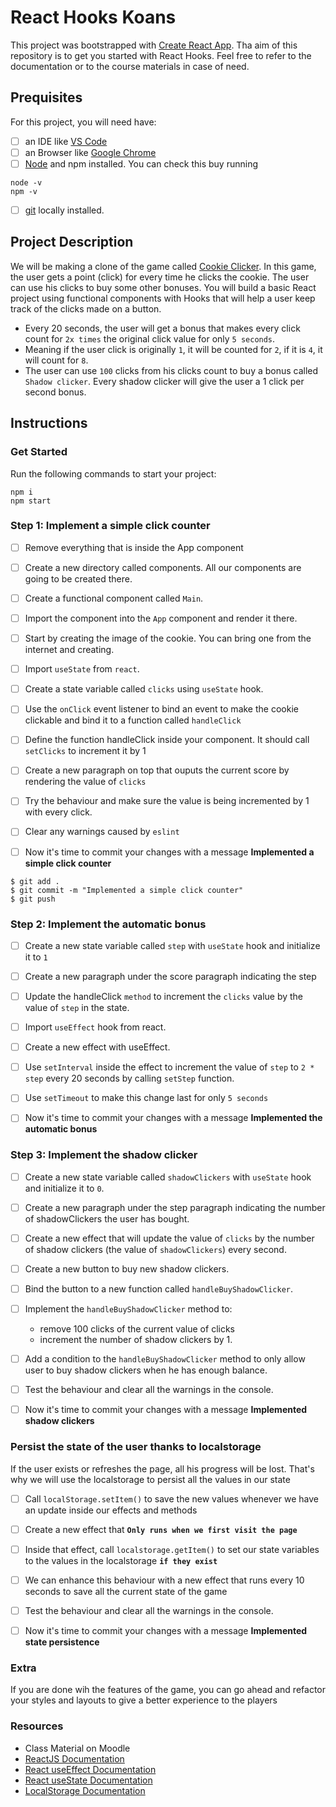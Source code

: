 # React Hooks Koans

This project was bootstrapped with [Create React App](https://github.com/facebook/create-react-app).
Tha aim of this repository is to get you started with React Hooks. Feel free to refer to the documentation or to the course materials in case of need.

## Prequisites
For this project, you will need have:
- [ ] an IDE like [VS Code](https://code.visualstudio.com/Download)
- [ ] an Browser like [Google Chrome](https://www.google.com/chrome/?brand=BNSD&gclid=CjwKCAiAlfqOBhAeEiwAYi43F-MdtK2HPyL25HDzyxniZfeuqPz6cuFbaAe1SR6Biilmr5XOs6JckRoCnukQAvD_BwE&gclsrc=aw.ds)
- [ ] [Node](https://nodejs.org/en/) and npm installed.
You can check this buy running
```
node -v
npm -v
``` 
- [ ] [git](https://git-scm.com/downloads) locally installed.
 


## Project Description
We will be making a clone of the game called [Cookie Clicker](https://orteil.dashnet.org/cookieclicker/). In this game, the user gets a point (click) for every time he clicks the cookie. The user can use his clicks to buy some other bonuses. 
You will build a basic React project using functional components with Hooks that will help a user keep track of the clicks made on a button.

- Every 20 seconds, the user will get a bonus that makes every click count for `2x times` the original click value for only `5 seconds`.
- Meaning if the user click is originally `1`, it will be counted for `2`, if it is `4`, it will count for `8`.
- The user can use `100` clicks from his clicks count to buy a bonus called `Shadow clicker`. Every shadow clicker will give the user a 1 click per second bonus.  
## Instructions

### Get Started
Run the following commands to start your project:
```
npm i
npm start
```

### Step 1: Implement a simple click counter

- [ ] Remove everything that is inside the App component
- [ ] Create a new directory called components. All our components are going to be created there.
- [ ] Create a functional component called `Main`.
- [ ] Import the component into the `App` component and render it there.
- [ ] Start by creating the image of the cookie. You can bring one from the internet and creating.
- [ ] Import `useState` from `react`.
- [ ] Create a state variable called `clicks` using `useState` hook.
- [ ] Use the `onClick` event listener to bind an event to make the cookie clickable and bind it to a function called `handleClick`
- [ ] Define the function handleClick inside your component. It should call `setClicks` to increment it by 1
- [ ] Create a new paragraph on top that ouputs the current score by rendering the value of `clicks`
- [ ] Try the behaviour and make sure the value is being incremented by 1 with every click.
- [ ] Clear any warnings caused by `eslint`

- [ ] Now it's time to commit your changes with a message **Implemented a simple click counter**
```
$ git add .
$ git commit -m "Implemented a simple click counter"
$ git push
```

### Step 2: Implement the automatic bonus

- [ ] Create a new state variable called `step` with `useState` hook and initialize it to `1`
- [ ] Create a new paragraph under the score paragraph indicating the step
- [ ] Update the handleClick `method` to increment the `clicks` value by the value of `step` in the state.
- [ ] Import `useEffect` hook from react.
- [ ] Create a new effect with useEffect.
- [ ] Use `setInterval` inside the effect to increment the value of `step` to `2 * step` every 20 seconds by calling `setStep` function.
- [ ] Use `setTimeout` to make this change last for only `5 seconds`

- [ ] Now it's time to commit your changes with a message **Implemented the automatic bonus**

### Step 3: Implement the shadow clicker

- [ ] Create a new state variable called `shadowClickers` with `useState` hook and initialize it to `0`.
- [ ] Create a new paragraph under the step paragraph indicating the number of shadowClickers the user has bought.
- [ ] Create a new effect that will update the value of `clicks` by the number of shadow clickers (the value of `shadowClickers`) every second.
- [ ] Create a new button to buy new shadow clickers.
- [ ] Bind the button to a new function called `handleBuyShadowClicker`.
- [ ] Implement the `handleBuyShadowClicker` method to:
    - remove 100 clicks of the current value of clicks
    - increment the number of shadow clickers by 1.
- [ ] Add a condition to the `handleBuyShadowClicker` method to only allow user to buy shadow clickers when he has enough balance.
- [ ] Test the behaviour and clear all the warnings in the console.

- [ ] Now it's time to commit your changes with a message **Implemented shadow clickers**

### Persist the state of the user thanks to localstorage

If the user exists or refreshes the page, all his progress will be lost. That's why we will use the localstorage to persist all the values in our state

- [ ] Call `localStorage.setItem()` to save the new values whenever we have an update inside our effects and methods
- [ ] Create a new effect that **`Only runs when we first visit the page`**
- [ ] Inside that effect, call `localstorage.getItem()` to set our state variables to the values in the localstorage **`if they exist`**
- [ ] We can enhance this behaviour with a new effect that runs every 10 seconds to save all the current state of the game

- [ ] Test the behaviour and clear all the warnings in the console.

- [ ] Now it's time to commit your changes with a message **Implemented state persistence**

### Extra

If you are done wih the features of the game, you can go ahead and refactor your styles and layouts to give a better experience to the players

### Resources

- Class Material on Moodle
- [ReactJS Documentation](https://git-scm.com/downloads)
- [React useEffect Documentation](https://reactjs.org/docs/hooks-effect.html)
- [React useState Documentation](https://reactjs.org/docs/hooks-state.html)
- [LocalStorage Documentation](https://developer.mozilla.org/en-US/docs/Web/API/Window/localStorage)